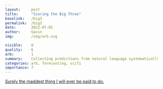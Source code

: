 ```yaml
---
layout:     post
title:      "Scoring the Big Three"
baselink:   /big3
permalink:  /big3
date:       2022-07-01  
author:     Gavin   
img:        /img/arb.svg

visible:    0
quality:    6
arb: 		1
summary:    Collecting predictions from natural language systematically... from science fiction authors!
categories: arb, forecasting, scifi
importance: 7
---
```


<a href="https://www.cold-takes.com/the-track-record-of-futurists-seems-fine/">Surely the maddest thing I will ever be paid to do.</a>

<br><br><br><br>